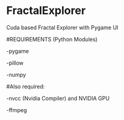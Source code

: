 # FractalExplorer
Cuda based Fractal Explorer with Pygame UI


#REQUIREMENTS (Python Modules)

-pygame

-pillow

-numpy
  
#Also required:

-nvcc (Nvidia Compiler) and NVIDIA GPU

-ffmpeg
